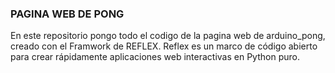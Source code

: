 ### PAGINA WEB DE PONG

En este repositorio pongo todo el codigo de la pagina web de arduino_pong, creado con el Framwork de REFLEX.
Reflex es un marco de código abierto para crear rápidamente aplicaciones web interactivas en Python puro.
